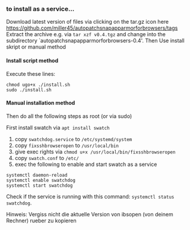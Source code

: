 
### to install as a service...

Download latest version of files via clicking on the tar.gz icon here https://github.com/miller45/autopatchsnapapparmorforbrowsers/tags
Extract the archive e.g. via `tar xzf v0.4.tgz` and change into the subdirectory `autopatchsnapapparmorforbrowsers-0.4'.
Then Use install skript or manual method
#### Install script method
Execute these lines:
```
chmod ugo+x ./install.sh
sudo ./install.sh
```

#### Manual installation method
Then do all the following steps as root (or via sudo)

First install swatch via `apt install swatch`

1) copy `swatchdog.service` to `/etc/systemd/system`
2) copy `fixsshbrowseropen` to `/usr/local/bin`
3) give exec rights via `chmod u+x /usr/local/bin/fixsshbrowseropen` 
4) copy `swatch.conf` to `/etc/`
5) exec the following to enable and start swatch as a service
```
systemctl daemon-reload
systemctl enable swatchdog
systemctl start swatchdog
```
Check if the service is running with this command: `systemctl status swatchdog`.

Hinweis: Vergiss nicht die aktuelle Version von ibsopen (von deinem Rechner) rueber zu kopieren
